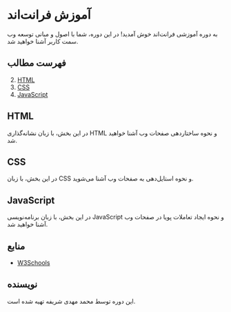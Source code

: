 # آموزش فرانت‌اند

به دوره آموزشی فرانت‌اند خوش آمدید! در این دوره، شما با اصول و مبانی توسعه وب سمت کاربر آشنا خواهید شد.

## فهرست مطالب

2. [HTML](#HTML)
3. [CSS](#CSS)
4. [JavaScript](#JavaScript)


## HTML

در این بخش، با زبان نشانه‌گذاری HTML و نحوه ساختاردهی صفحات وب آشنا خواهید شد.

## CSS

در این بخش، با زبان CSS و نحوه استایل‌دهی به صفحات وب آشنا می‌شوید.

## JavaScript

در این بخش، با زبان برنامه‌نویسی JavaScript و نحوه ایجاد تعاملات پویا در صفحات وب آشنا خواهید شد.

## منابع

- [W3Schools](https://www.w3schools.com/)

## نویسنده

این دوره توسط محمد مهدی شریفه تهیه شده است.
